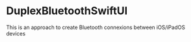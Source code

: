 # DuplexBluetoothSwiftUI
This is an approach to create Bluetooth connexions between iOS/iPadOS devices
